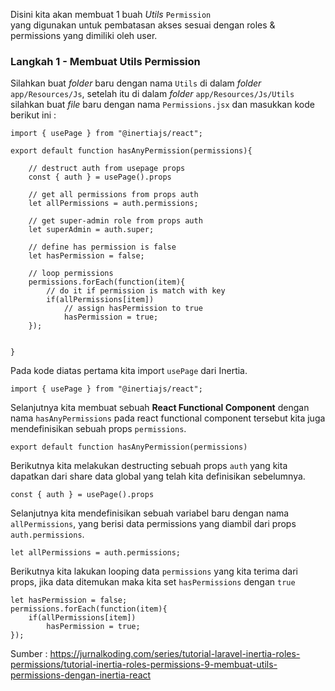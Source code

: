 Disini kita akan membuat 1 buah <em>Utils</em> <code>Permission </code>  yang digunakan untuk pembatasan akses sesuai dengan roles & permissions yang dimiliki oleh user.

### Langkah 1 - Membuat Utils Permission

Silahkan buat <em>folder</em> baru dengan nama <code>Utils</code> di dalam <em>folder</em> <code>app/Resources/Js</code>, setelah itu di dalam <em>folder</em> <code>app/Resources/Js/Utils</code> silahkan buat <em>file</em> baru dengan nama <code>Permissions.jsx</code> dan masukkan kode berikut ini :

```
import { usePage } from "@inertiajs/react";

export default function hasAnyPermission(permissions){

    // destruct auth from usepage props
    const { auth } = usePage().props

    // get all permissions from props auth
    let allPermissions = auth.permissions;

    // get super-admin role from props auth
    let superAdmin = auth.super;

    // define has permission is false
    let hasPermission = false;

    // loop permissions
    permissions.forEach(function(item){
        // do it if permission is match with key
        if(allPermissions[item])
            // assign hasPermission to true
            hasPermission = true;
    });

   
}
```

Pada kode diatas pertama kita import <code>usePage</code> dari Inertia.

```
import { usePage } from "@inertiajs/react";
```

Selanjutnya kita membuat sebuah <strong>React Functional Component</strong> dengan nama <code>hasAnyPermissions</code> pada react functional component tersebut kita juga mendefinisikan sebuah props <code>permissions</code>.

```
export default function hasAnyPermission(permissions)
```

Berikutnya kita melakukan destructing sebuah props <code>auth</code> yang kita dapatkan dari share data global yang telah kita definisikan sebelumnya.

```
const { auth } = usePage().props
```

Selanjutnya kita mendefinisikan sebuah variabel baru dengan nama <code>allPermissions</code>, yang berisi data permissions yang diambil dari props <code>auth.permissions</code>.

```
let allPermissions = auth.permissions;
```

Berikutnya kita lakukan looping data <code>permissions</code> yang kita terima dari props, jika data ditemukan maka kita set <code>hasPermissions</code> dengan <code>true</code>

```
let hasPermission = false;
permissions.forEach(function(item){
    if(allPermissions[item])
        hasPermission = true;
});
```

Sumber : https://jurnalkoding.com/series/tutorial-laravel-inertia-roles-permissions/tutorial-inertia-roles-permissions-9-membuat-utils-permissions-dengan-inertia-react

